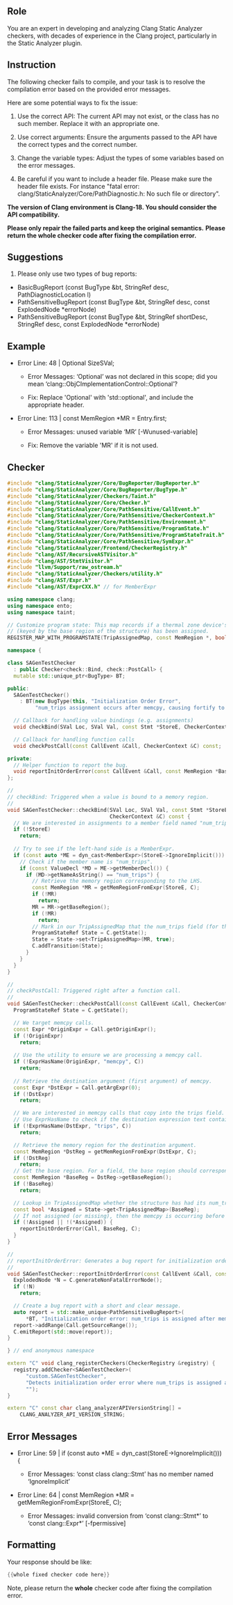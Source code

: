 ## Role

You are an expert in developing and analyzing Clang Static Analyzer checkers, with decades of experience in the Clang project, particularly in the Static Analyzer plugin.

## Instruction

The following checker fails to compile, and your task is to resolve the compilation error based on the provided error messages.

Here are some potential ways to fix the issue:

1. Use the correct API: The current API may not exist, or the class has no such member. Replace it with an appropriate one.

2. Use correct arguments: Ensure the arguments passed to the API have the correct types and the correct number.

3. Change the variable types: Adjust the types of some variables based on the error messages.

4. Be careful if you want to include a header file. Please make sure the header file exists. For instance "fatal error: clang/StaticAnalyzer/Core/PathDiagnostic.h: No such file or directory".

**The version of Clang environment is Clang-18. You should consider the API compatibility.**

**Please only repair the failed parts and keep the original semantics.**
**Please return the whole checker code after fixing the compilation error.**

## Suggestions

1. Please only use two types of bug reports:
  - BasicBugReport (const BugType &bt, StringRef desc, PathDiagnosticLocation l)
  - PathSensitiveBugReport (const BugType &bt, StringRef desc, const ExplodedNode *errorNode)
  - PathSensitiveBugReport (const BugType &bt, StringRef shortDesc, StringRef desc, const ExplodedNode *errorNode)

## Example

- Error Line: 48 |   Optional<DefinedOrUnknownSVal> SizeSVal; 

  - Error Messages: ‘Optional’ was not declared in this scope; did you mean ‘clang::ObjCImplementationControl::Optional’? 

  - Fix: Replace 'Optional<DefinedOrUnknownSVal>' with 'std::optional<DefinedOrUnknownSVal>', and include the appropriate header. 

- Error Line: 113 |     const MemRegion *MR = Entry.first;

    - Error Messages: unused variable ‘MR’ [-Wunused-variable]

    - Fix: Remove the variable 'MR' if it is not used.

## Checker

```cpp
#include "clang/StaticAnalyzer/Core/BugReporter/BugReporter.h"
#include "clang/StaticAnalyzer/Core/BugReporter/BugType.h"
#include "clang/StaticAnalyzer/Checkers/Taint.h"
#include "clang/StaticAnalyzer/Core/Checker.h"
#include "clang/StaticAnalyzer/Core/PathSensitive/CallEvent.h"
#include "clang/StaticAnalyzer/Core/PathSensitive/CheckerContext.h"
#include "clang/StaticAnalyzer/Core/PathSensitive/Environment.h"
#include "clang/StaticAnalyzer/Core/PathSensitive/ProgramState.h"
#include "clang/StaticAnalyzer/Core/PathSensitive/ProgramStateTrait.h"
#include "clang/StaticAnalyzer/Core/PathSensitive/SymExpr.h"
#include "clang/StaticAnalyzer/Frontend/CheckerRegistry.h"
#include "clang/AST/RecursiveASTVisitor.h"
#include "clang/AST/StmtVisitor.h"
#include "llvm/Support/raw_ostream.h"
#include "clang/StaticAnalyzer/Checkers/utility.h"
#include "clang/AST/Expr.h"
#include "clang/AST/ExprCXX.h" // for MemberExpr

using namespace clang;
using namespace ento;
using namespace taint;

// Customize program state: This map records if a thermal zone device's "num_trips" field
// (keyed by the base region of the structure) has been assigned.
REGISTER_MAP_WITH_PROGRAMSTATE(TripAssignedMap, const MemRegion *, bool)

namespace {

class SAGenTestChecker
  : public Checker<check::Bind, check::PostCall> {
  mutable std::unique_ptr<BugType> BT;

public:
  SAGenTestChecker() 
    : BT(new BugType(this, "Initialization Order Error", 
         "num_trips assignment occurs after memcpy, causing fortify to miscompute buffer size")) {}

  // Callback for handling value bindings (e.g. assignments)
  void checkBind(SVal Loc, SVal Val, const Stmt *StoreE, CheckerContext &C) const;

  // Callback for handling function calls
  void checkPostCall(const CallEvent &Call, CheckerContext &C) const;

private:
  // Helper function to report the bug.
  void reportInitOrderError(const CallEvent &Call, const MemRegion *BaseReg, CheckerContext &C) const;
};

//
// checkBind: Triggered when a value is bound to a memory region.
//
void SAGenTestChecker::checkBind(SVal Loc, SVal Val, const Stmt *StoreE,
                                 CheckerContext &C) const {
  // We are interested in assignments to a member field named "num_trips".
  if (!StoreE)
    return;
  
  // Try to see if the left-hand side is a MemberExpr.
  if (const auto *ME = dyn_cast<MemberExpr>(StoreE->IgnoreImplicit())) {
    // Check if the member name is "num_trips".
    if (const ValueDecl *MD = ME->getMemberDecl()) {
      if (MD->getNameAsString() == "num_trips") {
        // Retrieve the memory region corresponding to the LHS.
        const MemRegion *MR = getMemRegionFromExpr(StoreE, C);
        if (!MR)
          return;
        MR = MR->getBaseRegion();
        if (!MR)
          return;
        // Mark in our TripAssignedMap that the num_trips field (for this structure) has been assigned.
        ProgramStateRef State = C.getState();
        State = State->set<TripAssignedMap>(MR, true);
        C.addTransition(State);
      }
    }
  }
}

//
// checkPostCall: Triggered right after a function call.
//
void SAGenTestChecker::checkPostCall(const CallEvent &Call, CheckerContext &C) const {
  ProgramStateRef State = C.getState();

  // We target memcpy calls.
  const Expr *OriginExpr = Call.getOriginExpr();
  if (!OriginExpr)
    return;
    
  // Use the utility to ensure we are processing a memcpy call.
  if (!ExprHasName(OriginExpr, "memcpy", C))
    return;
  
  // Retrieve the destination argument (first argument) of memcpy.
  const Expr *DstExpr = Call.getArgExpr(0);
  if (!DstExpr)
    return;

  // We are interested in memcpy calls that copy into the trips field.
  // Use ExprHasName to check if the destination expression text contains "trips".
  if (!ExprHasName(DstExpr, "trips", C))
    return;

  // Retrieve the memory region for the destination argument.
  const MemRegion *DstReg = getMemRegionFromExpr(DstExpr, C);
  if (!DstReg)
    return;
  // Get the base region. For a field, the base region should correspond to the parent object.
  const MemRegion *BaseReg = DstReg->getBaseRegion();
  if (!BaseReg)
    return;

  // Lookup in TripAssignedMap whether the structure has had its num_trips assigned.
  const bool *Assigned = State->get<TripAssignedMap>(BaseReg);
  // If not assigned (or missing), then the memcpy is occurring before num_trips is updated.
  if (!Assigned || !(*Assigned)) {
    reportInitOrderError(Call, BaseReg, C);
  }
}

//
// reportInitOrderError: Generates a bug report for initialization order error.
//
void SAGenTestChecker::reportInitOrderError(const CallEvent &Call, const MemRegion *BaseReg, CheckerContext &C) const {
  ExplodedNode *N = C.generateNonFatalErrorNode();
  if (!N)
    return;

  // Create a bug report with a short and clear message.
  auto report = std::make_unique<PathSensitiveBugReport>(
      *BT, "Initialization order error: num_trips is assigned after memcpy, which may cause fortify to view the buffer size as zero", N);
  report->addRange(Call.getSourceRange());
  C.emitReport(std::move(report));
}

} // end anonymous namespace

extern "C" void clang_registerCheckers(CheckerRegistry &registry) {
  registry.addChecker<SAGenTestChecker>(
      "custom.SAGenTestChecker", 
      "Detects initialization order error where num_trips is assigned after memcpy in thermal_zone_device_register_with_trips",
      "");
}

extern "C" const char clang_analyzerAPIVersionString[] =
    CLANG_ANALYZER_API_VERSION_STRING;

```

## Error Messages 

- Error Line: 59 |   if (const auto *ME = dyn_cast<MemberExpr>(StoreE->IgnoreImplicit())) {

	- Error Messages: ‘const class clang::Stmt’ has no member named ‘IgnoreImplicit’

- Error Line: 64 |         const MemRegion *MR = getMemRegionFromExpr(StoreE, C);

	- Error Messages: invalid conversion from ‘const clang::Stmt*’ to ‘const clang::Expr*’ [-fpermissive]



## Formatting 

Your response should be like: 

```cpp
{{whole fixed checker code here}}
```

Note, please return the **whole** checker code after fixing the compilation error.